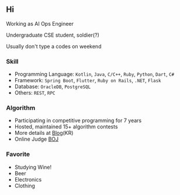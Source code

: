 ## Hi

Working as AI Ops Engineer

Undergraduate CSE student, soldier(?)

Usually don't type a codes on weekend

### Skill
- Programming Language: `Kotlin`, `Java`, `C/C++`, `Ruby`, `Python`, `Dart`, `C#`
- Framework: `Spring Boot`, `Flutter`, `Ruby on Rails`, `.NET`, `Flask`
- Database: `OracleDB`, `PostgreSQL`
- Others: `REST`, `RPC`

### Algorithm
- Participating in competitive programming for 7 years
- Hosted, maintained 15+ algorithm contests
- More details at [Blog](http://wookje.dance)(KR)
- Online Judge [BOJ](https://www.acmicpc.net/user/wookje)

### Favorite
- Studying Wine!
- Beer
- Electronics
- Clothing
